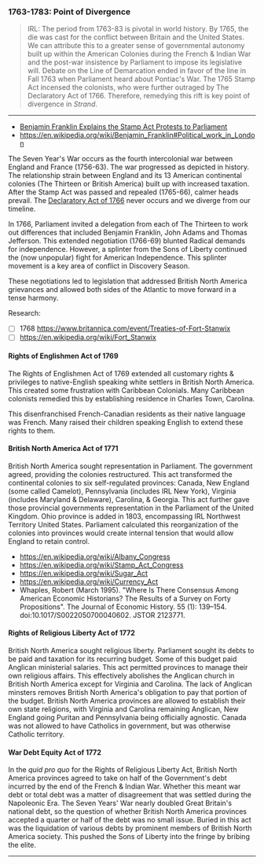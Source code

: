 ### 1763-1783: Point of Divergence

> IRL:
> The period from 1763-83 is pivotal in world history.
> By 1765, the die was cast for the conflict between Britain and the United States. We can attribute this to a greater sense of governmental autonomy built up within the American Colonies during the French & Indian War and the post-war insistence by Parliament to impose its legislative will.
> Debate on the Line of Demarcation ended in favor of the line in Fall 1763 when Parliament heard about Pontiac's War.
> The 1765 Stamp Act incensed the colonists, who were further outraged by The Declaratory Act of 1766.
> Therefore, remedying this rift is key point of divergence in _Strand_.

* * *

* [Benjamin Franklin Explains the Stamp Act Protests to Parliament](https://amzn.to/2t9haUE)
* https://en.wikipedia.org/wiki/Benjamin_Franklin#Political_work_in_London

The Seven Year's War occurs as the fourth intercolonial war between England and France (1756-63). The war progressed as depicted in history. The relationship strain between England and its 13 American continental colonies (The Thirteen or British America) built up with increased taxation. After the Stamp Act was passed and repealed (1765-66), calmer heads prevail. The [Declaratory Act of 1766](https://en.wikipedia.org/wiki/Declaratory_Act) never occurs and we diverge from our timeline.

In 1766, Parliament invited a delegation from each of The Thirteen to work out differences that included Benjamin Franklin, John Adams and Thomas Jefferson. This extended negotiation (1766-69) blunted Radical demands for independence. However, a splinter from the Sons of Liberty continued the (now unpopular) fight for American Independence. This splinter movement is a key area of conflict in Discovery Season.

These negotiations led to legislation that addressed British North America grievances and allowed both sides of the Atlantic to move forward in a tense harmony.

Research:

* [ ] 1768 https://www.britannica.com/event/Treaties-of-Fort-Stanwix
* [ ] https://en.wikipedia.org/wiki/Fort_Stanwix

#### Rights of Englishmen Act of 1769

The Rights of Englishmen Act of 1769 extended all customary rights & privileges to native-English speaking white settlers in British North America. This created some frustration with Caribbean Colonials. Many Caribbean colonists remedied this by establishing residence in Charles Town, Carolina.

This disenfranchised French-Canadian residents as their native language was French. Many raised their children speaking English to extend these rights to them.

#### British North America Act of 1771

British North America sought representation in Parliament. The government agreed, providing the colonies restructured. This act transformed the continental colonies to six self-regulated provinces: Canada, New England (some called Camelot), Pennsylvania (includes IRL New York), Virginia (includes Maryland & Delaware), Carolina, & Georgia. This act further gave those provincial governments representation in the Parliament of the United Kingdom. Ohio province is added in 1803, encompassing IRL Northwest Territory United States. Parliament calculated this reorganization of the colonies into provinces would create internal tension that would allow England to retain control.

* https://en.wikipedia.org/wiki/Albany_Congress
* https://en.wikipedia.org/wiki/Stamp_Act_Congress
* https://en.wikipedia.org/wiki/Sugar_Act
* https://en.wikipedia.org/wiki/Currency_Act
* Whaples, Robert (March 1995). "Where Is There Consensus Among American Economic Historians? The Results of a Survey on Forty Propositions". The Journal of Economic History. 55 (1): 139–154. doi:10.1017/S0022050700040602. JSTOR 2123771.

#### Rights of Religious Liberty Act of 1772

British North America sought religious liberty. Parliament sought its debts to be paid and taxation for its recurring budget. Some of this budget paid Anglican ministerial salaries. This act permitted provinces to manage their own religious affairs. This effectively abolishes the Anglican church in British North America except for Virginia and Carolina. The lack of Anglican minsters removes British North America's obligation to pay that portion of the budget. British North America provinces are allowed to establish their own state religions, with Virginia and Carolina remaining Anglican, New England going Puritan and Pennsylvania being officially agnostic. Canada was not allowed to have Catholics in government, but was otherwise Catholic territory.

#### War Debt Equity Act of 1772

In the _quid pro quo_ for the Rights of Religious Liberty Act, British North America provinces agreed to take on half of the Government's debt incurred by the end of the French & Indian War. Whether this meant war debt or total debt was a matter of disagreement that was settled during the Napoleonic Era. The Seven Years' War nearly doubled Great Britain's national debt, so the question of whether British North America provinces accepted a quarter or half of the debt was no small issue. Buried in this act was the liquidation of various debts by prominent members of British North America society. This pushed the Sons of Liberty into the fringe by bribing the elite.

* * *

<!--
* Calloway, Colin. _[The Scratch of a Pen: 1763 and the Transformation of North America](https://amzn.to/2Zaw0Uw)_. 2006.
* Wikipedia. _[American Revolution](https://en.wikipedia.org/wiki/American_Revolution)_. Ref 2019 -->
